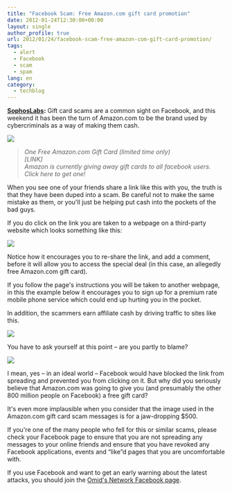 ```yaml
---
title: "Facebook Scam: Free Amazon.com gift card promotion"
date: 2012-01-24T12:30:00+00:00
layout: single
author_profile: true
url: 2012/01/24/facebook-scam-free-amazon-com-gift-card-promotion/
tags:
  - alert
  - Facebook
  - scam
  - spam
lang: en
category: 
  - techblog
---
```

  
**[SophosLabs](http://nakedsecurity.sophos.com/2012/01/23/free-amazon-com-gift-card-facebook-scam/):** Gift card scams are a common sight on Facebook, and this weekend it has been the turn of Amazon.com to be the brand used by cybercriminals as a way of making them cash.

![](http://1.bp.blogspot.com/-Ck1XiU6KjFo/Tx6byCtNrnI/AAAAAAAAEaE/HuA6SxzWWe8/s1600/amazon-gift-card-1.jpg)

> _One Free Amazon.com Gift Card (limited time only)  
> \[LINK\]  
> Amazon is currently giving away gift cards to all facebook users. Click here to get one!_

When you see one of your friends share a link like this with you, the truth is that they have been duped into a scam. Be careful not to make the same mistake as them, or you'll just be helping put cash into the pockets of the bad guys.

If you do click on the link you are taken to a webpage on a third-party website which looks something like this:

![](http://1.bp.blogspot.com/-vZyoUxwmG9U/Tx6cFs_XJQI/AAAAAAAAEaM/kjoEzp7GjC4/s1600/amazon-gift-card-2.jpg)

Notice how it encourages you to re-share the link, and add a comment, before it will allow you to access the special deal (in this case, an allegedly free Amazon.com gift card).

If you follow the page's instructions you will be taken to another webpage, in this the example below it encourages you to sign up for a premium rate mobile phone service which could end up hurting you in the pocket.

In addition, the scammers earn affiliate cash by driving traffic to sites like this.

![](http://3.bp.blogspot.com/-j16RE5cyuu8/Tx6cXe5Y4yI/AAAAAAAAEaU/6DQmX8UeVlI/s1600/amazon-gift-card-3.jpg)

You have to ask yourself at this point – are you partly to blame?

![](http://4.bp.blogspot.com/-pV90DxABk_A/Tx6crX9gyMI/AAAAAAAAEac/WKdWscu-cP4/s1600/amazon-gift-170.jpg)

I mean, yes – in an ideal world – Facebook would have blocked the link from spreading and prevented you from clicking on it. But why did you seriously believe that Amazon.com was going to give you (and presumably the other 800 million people on Facebook) a free gift card?

It's even more implausible when you consider that the image used in the Amazon.com gift card scam messages is for a jaw-dropping $500.

If you're one of the many people who fell for this or similar scams, please check your Facebook page to ensure that you are not spreading any messages to your online friends and ensure that you have revoked any Facebook applications, events and “like”d pages that you are uncomfortable with.

If you use Facebook and want to get an early warning about the latest attacks, you should join the [Omid's Network Facebook page](https://www.facebook.com/omidsnetwork/).
